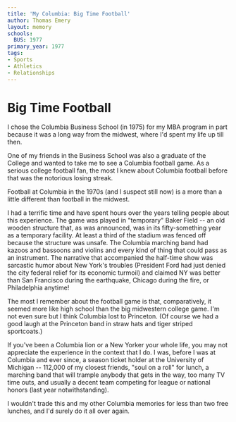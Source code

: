 ```yaml
---
title: 'My Columbia: Big Time Football'
author: Thomas Emery
layout: memory
schools:
  BUS: 1977
primary_year: 1977
tags:
- Sports
- Athletics
- Relationships
---
```

# Big Time Football

I chose the Columbia Business School (in 1975) for my MBA program in part because it was a long way from the midwest, where I'd spent my life up till then.

One of my friends in the Business School was also a graduate of the College and wanted to take me to see a Columbia football game.  As a serious college football fan, the most I knew about Columbia football before that was the notorious losing streak.

Football at Columbia in the 1970s (and I suspect still now) is a more than a little different than football in the midwest.

I had a terrific time and have spent hours over the years telling people about this experience.  The game was played in "temporary" Baker Field -- an old wooden structure that, as was announced, was in its fifty-something year as a temporary facility.  At least a third of the stadium was fenced off because the structure was unsafe.  The Columbia marching band had kazoos and bassoons and violins and every kind of thing that could pass as an instrument.  The narrative that accompanied the half-time show was sarcastic humor about New York's troubles (President Ford had just denied the city federal relief for its economic turmoil) and claimed NY was better than San Francisco during the earthquake, Chicago during the fire, or Philadelphia anytime!

The most I remember about the football game is that, comparatively, it seemed more like high school than the big midwestern college game.  I'm not even sure but I think Columbia lost to Princeton.  (Of course we had a good laugh at the Princeton band in straw hats and tiger striped sportcoats.)

If you've been a Columbia lion or a New Yorker your whole life, you may not appreciate the experience in the context that I do.  I was, before I was at Columbia and ever since, a season ticket holder at the University of Michigan -- 112,000 of my closest friends, "soul on a roll" for lunch, a marching band that will trample anybody that gets in the way, too many TV time outs, and usually a decent team competing for league or national honors (last year notwithstanding).

I wouldn't trade this and my other Columbia memories for less than two free lunches, and I'd surely do it all over again.
